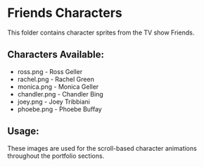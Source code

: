 # Friends Characters

This folder contains character sprites from the TV show Friends.

## Characters Available:
- ross.png - Ross Geller
- rachel.png - Rachel Green
- monica.png - Monica Geller
- chandler.png - Chandler Bing
- joey.png - Joey Tribbiani
- phoebe.png - Phoebe Buffay

## Usage:
These images are used for the scroll-based character animations throughout the portfolio sections.
